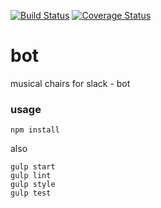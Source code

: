 [![Build Status](https://travis-ci.org/mchairs/bot.svg?branch=master)](https://travis-ci.org/mchairs/bot)
[![Coverage Status](https://coveralls.io/repos/github/mchairs/bot/badge.svg?branch=master)](https://coveralls.io/github/mchairs/bot?branch=master)

# bot

musical chairs for slack - bot

### usage

`npm install`

also

`gulp start` <br/>
`gulp lint` <br/>
`gulp style` <br/>
`gulp test` </br>

